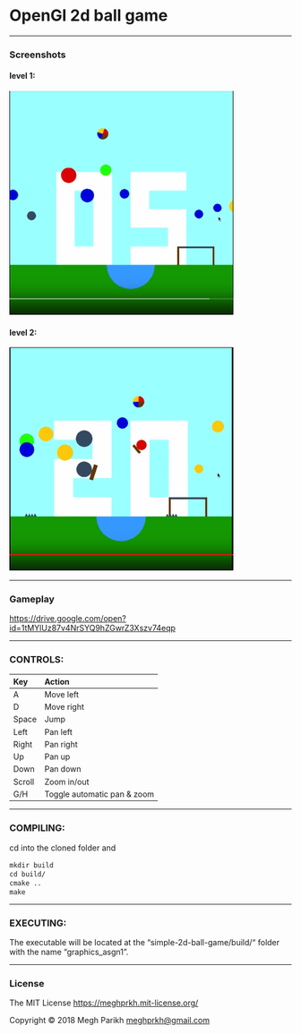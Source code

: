 # OpenGl 2d ball game

--------------
### Screenshots

#### level 1:
<img src="https://github.com/ramkishore07s/simple-2d-ball-game/blob/master/screenshots/level%201.png?raw=true" width="400"></img>
#### level 2:
<img src="https://github.com/ramkishore07s/simple-2d-ball-game/blob/master/screenshots/level%203.png?raw=true" width="400"></img>

---------------
### Gameplay

https://drive.google.com/open?id=1tMYlUz87v4NrSYQ9hZGwrZ3Xszv74eqp

-----------------
### CONTROLS:
|Key         |Action                                  |
|:-------------------------------|:---------------------------------------|
|  A         |      Move left                         |
|  D         |      Move right                        |
|  Space     |      Jump                              |  
|  Left      |      Pan left                          |
|  Right     |      Pan right                         |
|  Up        |      Pan up                            |
|  Down      |      Pan down                          |
|  Scroll    |      Zoom in/out                       |
|  G/H       |      Toggle automatic pan & zoom       |

------------------

### COMPILING:
cd into the cloned folder and
```
mkdir build
cd build/
cmake ..
make 
```


-----------------
### EXECUTING:
The executable will be located at the “simple-2d-ball-game/build/“ folder with the name “graphics_asgn1”.

--------------

### License
The MIT License https://meghprkh.mit-license.org/

Copyright &copy; 2018 Megh Parikh <meghprkh@gmail.com>
